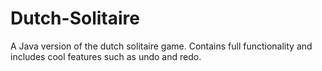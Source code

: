# Dutch-Solitaire
A Java version of the dutch solitaire game. Contains full functionality and includes cool features such as undo and redo.  
